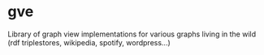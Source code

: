 # gve
Library of graph view implementations for various graphs living in the wild (rdf triplestores, wikipedia, spotify, wordpress...)

